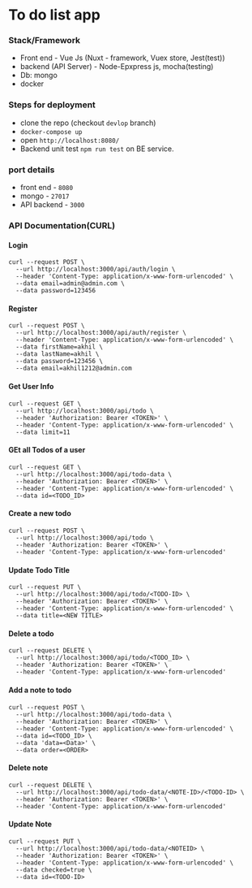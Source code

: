 # To do list app

### Stack/Framework

- Front end - Vue Js (Nuxt - framework, Vuex store, Jest(test))
- backend (API Server) - Node-Epxpress js, mocha(testing)
- Db: mongo
- docker

### Steps for deployment

- clone the repo (checkout `devlop` branch)
- ``docker-compose up``
- open `http://localhost:8080/ `
- Backend unit test `npm run test` on BE service.

### port details

- front end - `8080`
- mongo -  `27017` 
- API backend - `3000`

### API Documentation(CURL)

#### Login
```shell
curl --request POST \
  --url http://localhost:3000/api/auth/login \
  --header 'Content-Type: application/x-www-form-urlencoded' \
  --data email=admin@admin.com \
  --data password=123456
```

#### Register

```shell
curl --request POST \
  --url http://localhost:3000/api/auth/register \
  --header 'Content-Type: application/x-www-form-urlencoded' \
  --data firstName=akhil \
  --data lastName=akhil \
  --data password=123456 \
  --data email=akhil1212@admin.com
```

#### Get User Info

```shell
curl --request GET \
  --url http://localhost:3000/api/todo \
  --header 'Authorization: Bearer <TOKEN>' \
  --header 'Content-Type: application/x-www-form-urlencoded' \
  --data limit=11
```

#### GEt all Todos of a user

```shell
curl --request GET \
  --url http://localhost:3000/api/todo-data \
  --header 'Authorization: Bearer <TOKEN>' \
  --header 'Content-Type: application/x-www-form-urlencoded' \
  --data id=<TODO_ID>
```

#### Create a new todo

```shell
curl --request POST \
  --url http://localhost:3000/api/todo \
  --header 'Authorization: Bearer <TOKEN>' \
  --header 'Content-Type: application/x-www-form-urlencoded'
```

#### Update Todo Title

```shell
curl --request PUT \
  --url http://localhost:3000/api/todo/<TODO-ID> \
  --header 'Authorization: Bearer <TOKEN>' \
  --header 'Content-Type: application/x-www-form-urlencoded' \
  --data title=<NEW TITLE>
```

#### Delete a todo

```shell
curl --request DELETE \
  --url http://localhost:3000/api/todo/<TODO_ID> \
  --header 'Authorization: Bearer <TOKEN>' \
  --header 'Content-Type: application/x-www-form-urlencoded'
```

#### Add a note to todo

```shell
curl --request POST \
  --url http://localhost:3000/api/todo-data \
  --header 'Authorization: Bearer <TOKEN>' \
  --header 'Content-Type: application/x-www-form-urlencoded' \
  --data id=<TODO_ID> \
  --data 'data=<Data>' \
  --data order=<ORDER>
```

#### Delete note

```shell
curl --request DELETE \
  --url http://localhost:3000/api/todo-data/<NOTE-ID>/<TODO-ID> \
  --header 'Authorization: Bearer <TOKEN>' \
  --header 'Content-Type: application/x-www-form-urlencoded'
```

#### Update Note

```shell
curl --request PUT \
  --url http://localhost:3000/api/todo-data/<NOTEID> \
  --header 'Authorization: Bearer <TOKEN>' \
  --header 'Content-Type: application/x-www-form-urlencoded' \
  --data checked=true \
  --data id=<TODO-ID>
```
